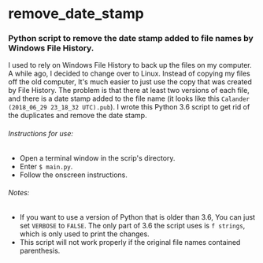 # remove_date_stamp
### Python script to remove the date stamp added to file names by Windows File History.

I used to rely on Windows File History to back up the files on my computer. A while ago, I decided to change over to Linux. Instead of copying my files off the old computer, It's much easier to just use the copy that was created by File History. The problem is that there at least two versions of each file, and there is a date stamp added to the file name (it looks like this `Calander (2018_06_29 23_18_32 UTC).pub`). I wrote this Python 3.6 script to get rid of the duplicates and remove the date stamp.


###### Instructions for use:
* Open a terminal window in the scrip's directory.
* Enter `$ main.py`.
* Follow the onscreen instructions.

###### Notes:
* If you want to use a version of Python that is older than 3.6, You can just set `VERBOSE` to `FALSE`. The only part of 3.6 the script uses is `f strings`, which is only used to print the changes.
* This script will not work properly if the original file names contained parenthesis.
